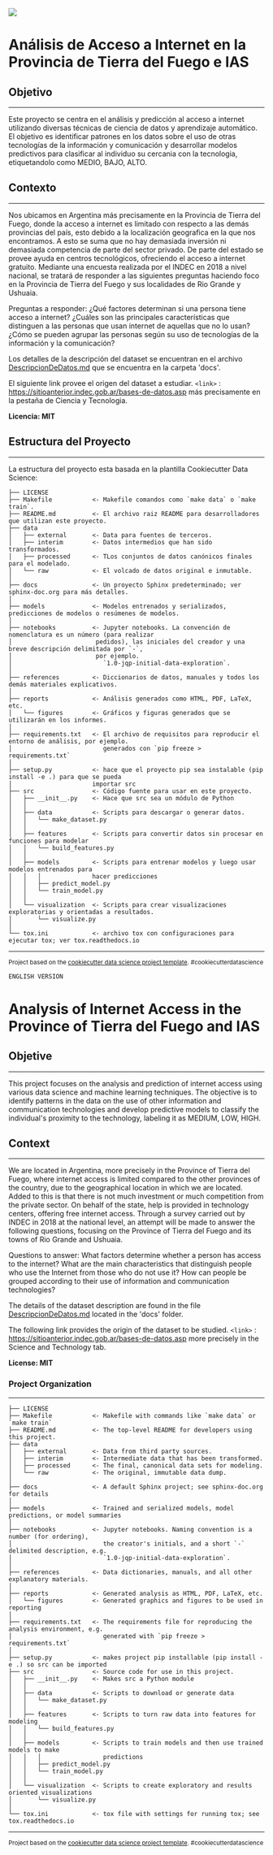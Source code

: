 ![](https://github.com/ziodoxe/acceso_a_internet/blob/main/reports/figures/banner_politecnico_malvinas.jpg)

# Análisis de Acceso a Internet en la Provincia de Tierra del Fuego e IAS

## Objetivo
-------------

Este proyecto se centra en el análisis y predicción al acceso a internet utilizando diversas técnicas de ciencia de datos y aprendizaje automático. El objetivo es identificar patrones en los datos sobre el uso de otras tecnologías de la información y comunicación y desarrollar modelos predictivos para clasificar al individuo su cercania con la tecnologia, etiquetandolo como MEDIO, BAJO, ALTO.


## Contexto
-------------

Nos ubicamos en Argentina más precisamente en la Provincia de Tierra del Fuego, donde la acceso a internet es limitado con respecto a las demás provincias del país, esto debido a la localización geografica en la que nos encontramos. A esto se suma que no hay demasiada inversión ni demasiada competencia de parte del sector privado. De parte del estado se provee ayuda en centros tecnológicos, ofreciendo el acceso a internet gratuito.
Mediante una encuesta realizada por el INDEC en 2018 a nivel nacional, se tratará de responder a las siguientes preguntas haciendo foco en la Provincia de Tierra del Fuego y sus localidades de Rio Grande y Ushuaia.

Preguntas a responder:
¿Qué factores determinan si una persona tiene acceso a internet?
¿Cuáles son las principales características que distinguen a las personas que usan internet de aquellas que no lo usan?
¿Cómo se pueden agrupar las personas según su uso de tecnologías de la información y la comunicación?


Los detalles de la descripción del dataset se encuentran en el archivo [DescripcionDeDatos.md](https://github.com/ziodoxe/acceso_a_internet/blob/main/docs/DescripcionDeDatos.md) que se encuentra en la carpeta 'docs'.

El siguiente link provee el origen del dataset a estudiar.
`<link>` : <https://sitioanterior.indec.gob.ar/bases-de-datos.asp> más precisamente en la pestaña de Ciencia y Tecnologia.

**Licencia: MIT**

## Estructura del Proyecto
-------------

La estructura del proyecto esta basada en la plantilla Cookiecutter Data Science:



    ├── LICENSE
    ├── Makefile           <- Makefile comandos como `make data` o `make train`.
    ├── README.md          <- El archivo raiz README para desarrolladores que utilizan este proyecto.
    ├── data
    │   ├── external       <- Data para fuentes de terceros.
    │   ├── interim        <- Datos intermedios que han sido transformados.
    │   ├── processed      <- TLos conjuntos de datos canónicos finales para el modelado.
    │   └── raw            <- El volcado de datos original e inmutable.
    │
    ├── docs               <- Un proyecto Sphinx predeterminado; ver sphinx-doc.org para más detalles.
    │
    ├── models             <- Modelos entrenados y serializados, predicciones de modelos o resúmenes de modelos.
    │
    ├── notebooks          <- Jupyter notebooks. La convención de nomenclatura es un número (para realizar 
    │                       pedidos), las iniciales del creador y una breve descripción delimitada por `-`, 
    │                       por ejemplo.
    │                         `1.0-jqp-initial-data-exploration`.
    │
    ├── references         <- Diccionarios de datos, manuales y todos los demás materiales explicativos.
    │
    ├── reports            <- Análisis generados como HTML, PDF, LaTeX, etc.
    │   └── figures        <- Gráficos y figuras generados que se utilizarán en los informes.
    │
    ├── requirements.txt   <- El archivo de requisitos para reproducir el entorno de análisis, por ejemplo.
    │                         generados con `pip freeze > requirements.txt`
    │
    ├── setup.py           <- hace que el proyecto pip sea instalable (pip install -e .) para que se pueda 
    │                      importar src
    ├── src                <- Código fuente para usar en este proyecto.
    │   ├── __init__.py    <- Hace que src sea un módulo de Python
    │   │
    │   ├── data           <- Scripts para descargar o generar datos.
    │   │   └── make_dataset.py
    │   │
    │   ├── features       <- Scripts para convertir datos sin procesar en funciones para modelar
    │   │   └── build_features.py
    │   │
    │   ├── models         <- Scripts para entrenar modelos y luego usar modelos entrenados para 
    │   │   │              hacer predicciones
    │   │   ├── predict_model.py
    │   │   └── train_model.py
    │   │
    │   └── visualization  <- Scripts para crear visualizaciones exploratorias y orientadas a resultados.
    │       └── visualize.py
    │
    └── tox.ini            <- archivo tox con configuraciones para ejecutar tox; ver tox.readthedocs.io


--------

<p><small>Project based on the <a target="_blank" href="https://drivendata.github.io/cookiecutter-data-science/">cookiecutter data science project template</a>. #cookiecutterdatascience</small></p>


```sh
ENGLISH VERSION
```
# Analysis of Internet Access in the Province of Tierra del Fuego and IAS

## Objetive
-------------
This project focuses on the analysis and prediction of internet access using various data science and machine learning techniques. The objective is to identify patterns in the data on the use of other information and communication technologies and develop predictive models to classify the individual's proximity to the technology, labeling it as MEDIUM, LOW, HIGH.

## Context
-------------
We are located in Argentina, more precisely in the Province of Tierra del Fuego, where internet access is limited compared to the other provinces of the country, due to the geographical location in which we are located. Added to this is that there is not much investment or much competition from the private sector. On behalf of the state, help is provided in technology centers, offering free internet access.
Through a survey carried out by INDEC in 2018 at the national level, an attempt will be made to answer the following questions, focusing on the Province of Tierra del Fuego and its towns of Rio Grande and Ushuaia.

Questions to answer:
What factors determine whether a person has access to the internet?
What are the main characteristics that distinguish people who use the Internet from those who do not use it?
How can people be grouped according to their use of information and communication technologies?

The details of the dataset description are found in the file [DescripcionDeDatos.md](https://github.com/ziodoxe/acceso_a_internet/blob/main/docs/DescripcionDeDatos.md) located in the 'docs' folder.

The following link provides the origin of the dataset to be studied. `<link>` : <https://sitioanterior.indec.gob.ar/bases-de-datos.asp> more precisely in the Science and Technology tab.

**License: MIT**

### Project Organization
-------------


    ├── LICENSE
    ├── Makefile           <- Makefile with commands like `make data` or `make train`
    ├── README.md          <- The top-level README for developers using this project.
    ├── data
    │   ├── external       <- Data from third party sources.
    │   ├── interim        <- Intermediate data that has been transformed.
    │   ├── processed      <- The final, canonical data sets for modeling.
    │   └── raw            <- The original, immutable data dump.
    │
    ├── docs               <- A default Sphinx project; see sphinx-doc.org for details
    │
    ├── models             <- Trained and serialized models, model predictions, or model summaries
    │
    ├── notebooks          <- Jupyter notebooks. Naming convention is a number (for ordering),
    │                         the creator's initials, and a short `-` delimited description, e.g.
    │                         `1.0-jqp-initial-data-exploration`.
    │
    ├── references         <- Data dictionaries, manuals, and all other explanatory materials.
    │
    ├── reports            <- Generated analysis as HTML, PDF, LaTeX, etc.
    │   └── figures        <- Generated graphics and figures to be used in reporting
    │
    ├── requirements.txt   <- The requirements file for reproducing the analysis environment, e.g.
    │                         generated with `pip freeze > requirements.txt`
    │
    ├── setup.py           <- makes project pip installable (pip install -e .) so src can be imported
    ├── src                <- Source code for use in this project.
    │   ├── __init__.py    <- Makes src a Python module
    │   │
    │   ├── data           <- Scripts to download or generate data
    │   │   └── make_dataset.py
    │   │
    │   ├── features       <- Scripts to turn raw data into features for modeling
    │   │   └── build_features.py
    │   │
    │   ├── models         <- Scripts to train models and then use trained models to make
    │   │   │                 predictions
    │   │   ├── predict_model.py
    │   │   └── train_model.py
    │   │
    │   └── visualization  <- Scripts to create exploratory and results oriented visualizations
    │       └── visualize.py
    │
    └── tox.ini            <- tox file with settings for running tox; see tox.readthedocs.io


--------

<p><small>Project based on the <a target="_blank" href="https://drivendata.github.io/cookiecutter-data-science/">cookiecutter data science project template</a>. #cookiecutterdatascience</small></p>
